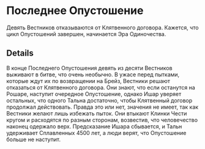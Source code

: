 # Последнее Опустошение
Девять Вестников отказываются от Клятвенного договора. Кажется, что цикл Опустошений завершен, начинается Эра Одиночества.

## Details
В конце Последнего Опустошения девять из десяти Вестников выживают в битве, что очень необычно. В ужасе перед пытками, которые ждут их по возвращении на Брейз, Вестники решают отказаться от Клятвенного договора. Они знают, что если останутся на Рошаре, наступит очередное Опустошение, однако Ишар уверяет остальных, что одного Тальна достаточно, чтобы Клятвенный договор продолжал действовать. Правда это или нет, значения не имеет, так как Вестники желают лишь избежать пыток. Они втыкают Клинки Чести кругом и расходятся по разным сторонам, возвестив, что человечество наконец одержало верх. Предсказание Ишара сбывается, и Тальн удерживает Сплавленных 4500 лет, а люди верят, что Опустошение больше не наступит.
